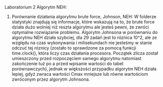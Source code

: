 Laboratorium 2 Algorytm NEH:
1. Porównanie działania algorytmu brute force, Johnson, NEH:
    W folderze statystyki znajdują się informacje, które wskazują na to, że brute force działa dużo wolniej niż reszta algorytmu ale jesteś pewni, że zwróci optymalne rozwiązanie problemu. Algorytm Johnsona w porównaniu do algorytmu NEH działa szybciej, dla 29 zadań jest to róznica 10^2, ale ze względu na czas wykonywania i milisekundach nie jesteśmy w stanie odczuć tej róznicy (zostało to sprawdzone za pomocą funkcji time.clock(), która liczy czas działania procesora. Początek zlicza został umieszczony przed rozpoczęciem samego algorytmu natomiast zakończenie tuż po a przed wpisanie wartości do tabel porównawczych), jednak w większości przypadku algorytm NEH działa lepiej, gdyż zwraca wartości Cmax mniejsze lub równe wartościom zwróconym przez algorytm Johnsona. 